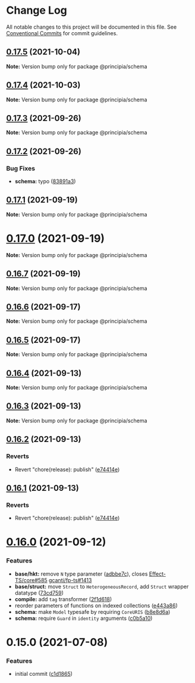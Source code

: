 # Change Log

All notable changes to this project will be documented in this file.
See [Conventional Commits](https://conventionalcommits.org) for commit guidelines.

## [0.17.5](https://github.com/0x706b/principia.ts/compare/@principia/schema@0.17.4...@principia/schema@0.17.5) (2021-10-04)

**Note:** Version bump only for package @principia/schema





## [0.17.4](https://github.com/0x706b/principia.ts/compare/@principia/schema@0.17.3...@principia/schema@0.17.4) (2021-10-03)

**Note:** Version bump only for package @principia/schema





## [0.17.3](https://github.com/0x706b/principia.ts/compare/@principia/schema@0.17.2...@principia/schema@0.17.3) (2021-09-26)

**Note:** Version bump only for package @principia/schema





## [0.17.2](https://github.com/0x706b/principia.ts/compare/@principia/schema@0.17.1...@principia/schema@0.17.2) (2021-09-26)


### Bug Fixes

* **schema:** typo ([83891a3](https://github.com/0x706b/principia.ts/commit/83891a35abdc4629b9e81a6edf58e9c097f7a422))





## [0.17.1](https://github.com/0x706b/principia.ts/compare/@principia/schema@0.17.0...@principia/schema@0.17.1) (2021-09-19)

**Note:** Version bump only for package @principia/schema





# [0.17.0](https://github.com/0x706b/principia.ts/compare/@principia/schema@0.16.7...@principia/schema@0.17.0) (2021-09-19)

**Note:** Version bump only for package @principia/schema





## [0.16.7](https://github.com/0x706b/principia.ts/compare/@principia/schema@0.16.6...@principia/schema@0.16.7) (2021-09-19)

**Note:** Version bump only for package @principia/schema





## [0.16.6](https://github.com/0x706b/principia.ts/compare/@principia/schema@0.16.5...@principia/schema@0.16.6) (2021-09-17)

**Note:** Version bump only for package @principia/schema





## [0.16.5](https://github.com/0x706b/principia.ts/compare/@principia/schema@0.16.4...@principia/schema@0.16.5) (2021-09-17)

**Note:** Version bump only for package @principia/schema





## [0.16.4](https://github.com/0x706b/principia.ts/compare/@principia/schema@0.16.3...@principia/schema@0.16.4) (2021-09-13)

**Note:** Version bump only for package @principia/schema





## [0.16.3](https://github.com/0x706b/principia.ts/compare/@principia/schema@0.16.2...@principia/schema@0.16.3) (2021-09-13)

**Note:** Version bump only for package @principia/schema





## [0.16.2](https://github.com/0x706b/principia.ts/compare/@principia/schema@0.16.1...@principia/schema@0.16.2) (2021-09-13)


### Reverts

* Revert "chore(release): publish" ([e74414e](https://github.com/0x706b/principia.ts/commit/e74414effa51392092770ecd542b55608dbb1201))





## [0.16.1](https://github.com/0x706b/principia.ts/compare/@principia/schema@0.16.1...@principia/schema@0.16.1) (2021-09-13)


### Reverts

* Revert "chore(release): publish" ([e74414e](https://github.com/0x706b/principia.ts/commit/e74414effa51392092770ecd542b55608dbb1201))





# [0.16.0](https://github.com/0x706b/principia.ts/compare/@principia/schema@0.15.0...@principia/schema@0.16.0) (2021-09-12)


### Features

* **base/hkt:** remove `N` type parameter ([adbbe7c](https://github.com/0x706b/principia.ts/commit/adbbe7cb709177b6b3cbd9cb6050fc76e719d7a1)), closes [Effect-TS/core#585](https://github.com/Effect-TS/core/issues/585) [gcanti/fp-ts#1413](https://github.com/gcanti/fp-ts/issues/1413)
* **base/struct:** move `Struct` to `HeterogeneousRecord`, add `Struct` wrapper datatype ([73cd759](https://github.com/0x706b/principia.ts/commit/73cd759804060615f28f81a27e6659208f4e0539))
* **compile:** add `tag` transformer ([2f1d618](https://github.com/0x706b/principia.ts/commit/2f1d6186a69804b169d7dc2eb96346d612fd3582))
* reorder parameters of functions on indexed collections ([e443a86](https://github.com/0x706b/principia.ts/commit/e443a86d4f91c80a2919070f23cc28755af561d0))
* **schema:** make `Model` typesafe by requiring `CoreURIS` ([b8e8d6a](https://github.com/0x706b/principia.ts/commit/b8e8d6a3506e959de20ae89f641f1efc42e680d9))
* **schema:** require `Guard` in `identity` arguments ([c0b5a10](https://github.com/0x706b/principia.ts/commit/c0b5a10a070c9531079d4f2fef22bbc8ca1fb842))





# 0.15.0 (2021-07-08)


### Features

* initial commit ([c1d1865](https://github.com/0x706b/principia.ts/commit/c1d1865d93b8c7762c4cdfa912360f467c0bae02))
